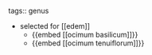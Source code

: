 tags:: genus

- selected for [[edem]]
	- {{embed [[ocimum basilicum]]}}
	- {{embed [[ocimum tenuiflorum]]}}